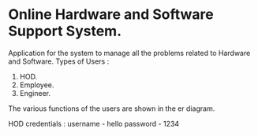 # Online Hardware and Software Support System.

Application for the system to manage all the problems related to Hardware and Software.
Types of Users :
1. HOD.
2. Employee.
3. Engineer.

The various functions of the users are shown in the er diagram.

HOD credentials : 
username - hello
password - 1234
